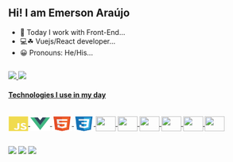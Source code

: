 ## Hi! I am Emerson Araújo

- 👨 Today I work with Front-End...
- 💻☘ Vuejs/React developer...
- 😀 Pronouns: He/His...
##


<div>
<a href="https://github.com/seu-usuário-aqui">
<img height="180em" src="https://github-readme-stats.vercel.app/api/top-langs/?username=EmersonAraujonb&layout=compact&langs_count=7&theme=dracula"/>
<img height="180em" src="https://github-readme-stats.vercel.app/api?username=EmersonAraujonb&show_icons=true&theme=dracula&include_all_commits=true&count_private=true"/>
</div>
  
   #### Technologies I use in my day 
  
  <div style="display: inline_block"><br>
    <img align="center" height="30" width="40" src="https://raw.githubusercontent.com/devicons/devicon/master/icons/javascript/javascript-plain.svg">
    <img align="center" height="30" width="40" src="https://raw.githubusercontent.com/devicons/devicon/master/icons/vuejs/vuejs-original.svg">
    <img align="center"  height="30" width="40" src="https://raw.githubusercontent.com/devicons/devicon/master/icons/html5/html5-original.svg">
    <img align="center"  height="30" width="40" src="https://raw.githubusercontent.com/devicons/devicon/master/icons/css3/css3-original.svg">
  <img align="center"  height="30" width="40" src="https://cdn.jsdelivr.net/gh/devicons/devicon/icons/tailwindcss/tailwindcss-plain.svg">
    <img align="center"  height="30" width="40" src="https://cdn.jsdelivr.net/gh/devicons/devicon/icons/bootstrap/bootstrap-original-wordmark.svg">
     <img align="center"  height="30" width="40" src="https://cdn.jsdelivr.net/gh/devicons/devicon/icons/firebase/firebase-plain-wordmark.svg">
    <img  align="center"  height="30" width="40" src="https://cdn.jsdelivr.net/gh/devicons/devicon/icons/git/git-plain-wordmark.svg" />
    <img  align="center"  height="30" width="40" src="https://cdn.jsdelivr.net/gh/devicons/devicon/icons/github/github-original-wordmark.svg" />
    <img  align="center"  height="30" width="40" src="https://cdn.jsdelivr.net/gh/devicons/devicon/icons/vuetify/vuetify-original.svg" />
</div>
  
##
  <div>
    <a href = "mailto:emersonsantos0302@gmail.com"><img src="https://img.shields.io/badge/-Gmail-%23333?style=for-the-badge&logo=gmail&logoColor=red" target="_blank"></a>
    <a href="https://www.linkedin.com/in/emerson-araújo-584b6a227/" target="_blank"><img src="https://img.shields.io/badge/-LinkedIn-%230077B5?style=for-the-badge&logo=linkedin&logoColor=white" target="_blank"></a> 
     <a href="https://twitter.com/NIKEBOYJS"><img src="https://img.shields.io/badge/Twitter-1DA1F2?style=for-the-badge&logo=twitter&logoColor=white" target="_blank"></a>
  </div>
  
